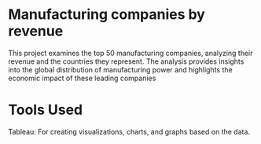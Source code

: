# Manufacturing companies by revenue


This project examines the top 50 manufacturing companies, analyzing their revenue and the countries they represent. The analysis provides insights into the global distribution of manufacturing power and highlights the economic impact of these leading companies



# Tools Used
Tableau: For creating visualizations, charts, and graphs based on the data.
